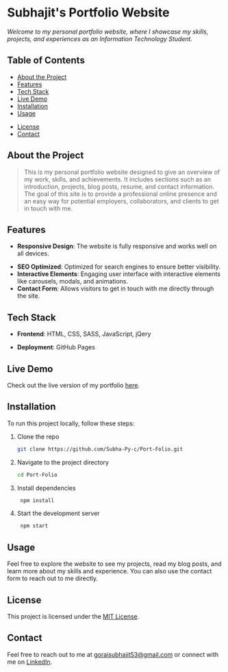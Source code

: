 # **Subhajit's Portfolio Website**
*Welcome to my personal portfolio website, where I showcase my skills, projects, and experiences as an Information Technology Student.*

## Table of Contents
- [About the Project](#about-the-project)
- [Features](#features)
- [Tech Stack](#tech-stack)
- [Live Demo](#live-demo)
- [Installation](#installation)
- [Usage](#usage)
<!-- - [Contributing](#contributing) -->
- [License](#license)
- [Contact](#contact)

## About the Project
>This is my personal portfolio website designed to give an overview of my work, skills, and achievements. It includes sections such as an introduction, projects, blog posts, resume, and contact information. The goal of this site is to provide a professional online presence and an easy way for potential employers, collaborators, and clients to get in touch with me.

## Features
- **Responsive Design**: The website is fully responsive and works well on all devices.
<!-- - Dynamic Content: Includes dynamically loaded content such as project details and blog posts. -->
- **SEO Optimized**: Optimized for search engines to ensure better visibility.
- **Interactive Elements**: Engaging user interface with interactive elements like carousels, modals, and animations.
- **Contact Form**: Allows visitors to get in touch with me directly through the site.

## Tech Stack
- **Frontend**: HTML, CSS, SASS, JavaScript, jQery
<!-- - Backend: [e.g., Flask, Node.js, Django] -->
<!-- - Database: [If applicable, e.g., MySQL, MongoDB] -->
- **Deployment**: GitHub Pages

## Live Demo
Check out the live version of my portfolio [here](https://subha-py-c.github.io/Port-Folio/).

## Installation
To run this project locally, follow these steps:

1. Clone the repo
    ```sh
    git clone https://github.com/Subha-Py-c/Port-Folio.git
    ```
2. Navigate to the project directory
    ```sh
   cd Port-Folio
   ```
3. Install dependencies
   ```sh
    npm install
    ```
4. Start the development server
   ```sh
    npm start
    ```

## Usage
Feel free to explore the website to see my projects, read my blog posts, and learn more about my skills and experience. You can also use the contact form to reach out to me directly.

<!-- Contributing -->
<!-- Contributions are welcome! If you have suggestions for improvements, please open an issue or submit a pull request. -->

## License
This project is licensed under the [MIT License](LICENSE).

## Contact
Feel free to reach out to me at [goraisubhajit53@gmail.com](mailto:goraisubhajit345@gmail.com) or connect with me on [LinkedIn](https://www.linkedin.com/in/subhajit-gorai-376874283?utm_source=share&utm_campaign=share_via&utm_content=profile&utm_medium=android_app).
